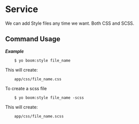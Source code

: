Service
============
We can add Style files any time we want. Both CSS and SCSS.




Command Usage
-------
    

***Example***

```
    $ yo boom:style file_name
```

This will create:

```
    app/css/file_name.css
```

To create a scss file 

```
    $ yo boom:style file_name -scss
```

This will create:

```
    app/css/file_name.scss
```
